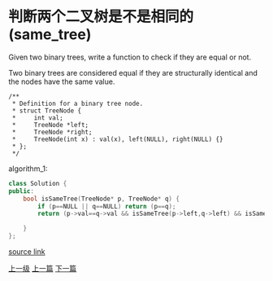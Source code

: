 # 判断两个二叉树是不是相同的(same_tree)

Given two binary trees, write a function to check if they are equal or not.

Two binary trees are considered equal if they are structurally identical and the nodes have the same value.

```
/**
 * Definition for a binary tree node.
 * struct TreeNode {
 *     int val;
 *     TreeNode *left;
 *     TreeNode *right;
 *     TreeNode(int x) : val(x), left(NULL), right(NULL) {}
 * };
 */
```


algorithm_1:
```c++
class Solution {
public:
    bool isSameTree(TreeNode* p, TreeNode* q) {
        if (p==NULL || q==NULL) return (p==q);
        return (p->val==q->val && isSameTree(p->left,q->left) && isSameTree(p->right,q->right));

    }
};
```

[source link](https://leetcode.com/problems/same-tree/discuss/)














[上一级](base.md)
[上一篇](romanToInt.md)
[下一篇](search_for_a_range.md)
